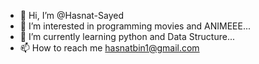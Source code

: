 - 👋 Hi, I’m @Hasnat-Sayed
- 👀 I’m interested in programming movies and ANIMEEE...
- 🌱 I’m currently learning python and Data Structure...
- 📫 How to reach me hasnatbin1@gmail.com

<!---
Hasnat-Sayed/Hasnat-Sayed is a ✨ special ✨ repository because its `README.md` (this file) appears on your GitHub profile.
You can click the Preview link to take a look at your changes.
--->
